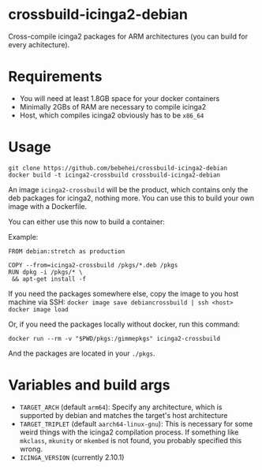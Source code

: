 # crossbuild-icinga2-debian
Cross-compile icinga2 packages for ARM architectures (you can build for every achitecture).

# Requirements

- You will need at least 1.8GB space for your docker containers
- Minimally 2GBs of RAM are necessary to compile icinga2
- Host, which compiles icinga2 obviously has to be `x86_64`

# Usage

```
git clone https://github.com/bebehei/crossbuild-icinga2-debian
docker build -t icinga2-crossbuild crossbuild-icinga2-debian
```

An image `icinga2-crossbuild` will be the product, which contains only the deb packages for icinga2, nothing more. You can use this to build your own image with a Dockerfile.

You can either use this now to build a container:

Example:

```
FROM debian:stretch as production

COPY --from=icinga2-crossbuild /pkgs/*.deb /pkgs
RUN dpkg -i /pkgs/* \
 && apt-get install -f
```

If you need the packages somewhere else, copy the image to you host machine via SSH: `docker image save debiancrossbuild | ssh <host> docker image load`

Or, if you need the packages locally without docker, run this command:

```
docker run --rm -v "$PWD/pkgs:/gimmepkgs" icinga2-crossbuild 
```

And the packages are located in your `./pkgs`.

# Variables and build args

- `TARGET_ARCH` (default `arm64`): Specify any architecture, which is supported by debian and matches the target's host architecture
- `TARGET_TRIPLET` (default `aarch64-linux-gnu`): This is necessary for some weird things with the icinga2 compilation process. If something like `mkclass`, `mkunity` or `mkembed` is not found, you probably specified this wrong. 
- `ICINGA_VERSION` (currently 2.10.1)

